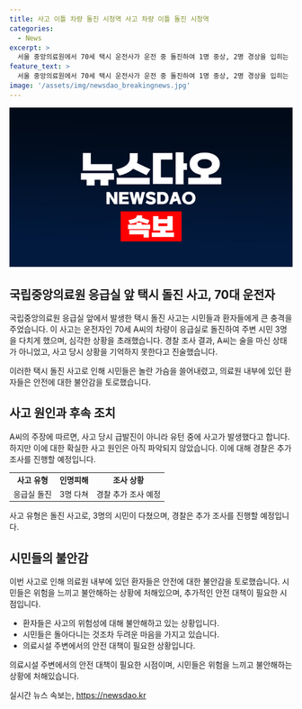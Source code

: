 ```yaml
---
title: 사고 이틀 차량 돌진 시청역 사고 차량 이틀 돌진 시청역
categories:
  - News
excerpt: >
  서울 중앙의료원에서 70세 택시 운전사가 운전 중 돌진하여 1명 중상, 2명 경상을 입히는 사고가 발생했다. 경찰은 급발진 가능성을 조사 중이지만 운전자는 음주 상태가 아니었음을 확인했고 운전사는 사고 당시 상황을 기억하지 못했다고 진술했다. 시민들은 놀라운 사고에 대한 불안을 표현하며 안전에 대한 우려를 나타냈다.
feature_text: >
  서울 중앙의료원에서 70세 택시 운전사가 운전 중 돌진하여 1명 중상, 2명 경상을 입히는 사고가 발생했다. 경찰은 급발진 가능성을 조사 중이지만 운전자는 음주 상태가 아니었음을 확인했고 운전사는 사고 당시 상황을 기억하지 못했다고 진술했다. 시민들은 놀라운 사고에 대한 불안을 표현하며 안전에 대한 우려를 나타냈다.
image: '/assets/img/newsdao_breakingnews.jpg'
---
```


<p><img src="/assets/img/newsdao_breakingnews.jpg" alt="flaretime 속보" /></p>

<h2 data-ke-size="size26">국립중앙의료원 응급실 앞 택시 돌진 사고, 70대 운전자</h2>

<p>국립중앙의료원 응급실 앞에서 발생한 택시 돌진 사고는 시민들과 환자들에게 큰 충격을 주었습니다. 이 사고는 운전자인 70세 A씨의 차량이 응급실로 돌진하여 주변 시민 3명을 다치게 했으며, 심각한 상황을 초래했습니다. 경찰 조사 결과, A씨는 술을 마신 상태가 아니었고, 사고 당시 상황을 기억하지 못한다고 진술했습니다.</p>

<p data-ke-size="size16">이러한 택시 돌진 사고로 인해 시민들은 놀란 가슴을 쓸어내렸고, 의료원 내부에 있던 환자들은 안전에 대한 불안감을 토로했습니다.</p>

<h2 data-ke-size="size24">사고 원인과 후속 조치</h2>

<p>A씨의 주장에 따르면, 사고 당시 급발진이 아니라 유턴 중에 사고가 발생했다고 합니다. 하지만 이에 대한 확실한 사고 원인은 아직 파악되지 않았습니다. 이에 대해 경찰은 추가 조사를 진행할 예정입니다.</p>

<table>
    <tr>
        <td style="text-align: center; height: 17px;"><b>사고 유형</b></td>
        <td style="text-align: center; height: 17px;"><b>인명피해</b></td>
        <td style="text-align: center; height: 17px;"><b>조사 상황</b></td>
    </tr>
    <tr>
        <td style="text-align: center; height: 17px;">응급실 돌진</td>
        <td style="text-align: center; height: 17px;">3명 다쳐</td>
        <td style="text-align: center; height: 17px;">경찰 추가 조사 예정</td>
    </tr>
</table>

<p data-ke-size="size16">사고 유형은 돌진 사고로, 3명의 시민이 다쳤으며, 경찰은 추가 조사를 진행할 예정입니다.</p>

<h2 data-ke-size="size24">시민들의 불안감</h2>

<p>이번 사고로 인해 의료원 내부에 있던 환자들은 안전에 대한 불안감을 토로했습니다. 시민들은 위험을 느끼고 불안해하는 상황에 처해있으며, 추가적인 안전 대책이 필요한 시점입니다.</p>

<ul>
    <li>환자들은 사고의 위험성에 대해 불안해하고 있는 상황입니다.</li>
    <li>시민들은 돌아다니는 것조차 두려운 마음을 가지고 있습니다.</li>
    <li>의료시설 주변에서의 안전 대책이 필요한 상황입니다.</li>
</ul>

<p data-ke-size="size16">의료시설 주변에서의 안전 대책이 필요한 시점이며, 시민들은 위험을 느끼고 불안해하는 상황에 처해있습니다.</p>
실시간 뉴스 속보는, <a href="https://newsdao.kr" rel="dofollow">https://newsdao.kr</a>


